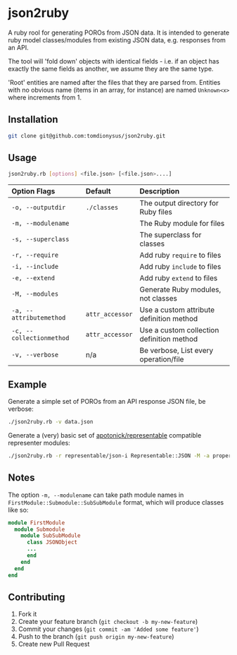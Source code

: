 # json2ruby

A ruby rool for generating POROs from JSON data. It is intended to generate ruby model classes/modules from existing JSON data, e.g. responses from an API.

The tool will 'fold down' objects with identical fields - i.e. if an object has exactly the same fields as another, we assume they are the same type.

'Root' entities are named after the files that they are parsed from. Entities with no obvious name (items in an array, for instance) are named `Unknown<x>` where <x> increments from 1. 

## Installation

```bash
git clone git@github.com:tomdionysus/json2ruby.git
```

## Usage

```bash
json2ruby.rb [options] <file.json> [<file.json>....]
```

| Option Flags             | Default          | Description                                |
|:-------------------------|:----------------|:--------------------------------------------|
| `-o, --outputdir`        | `./classes`      | The output directory for Ruby files        |
| `-m, --modulename`       |                  | The Ruby module for files                  |
| `-s, --superclass`       |                  | The superclass for classes                 |
| `-r, --require`          |                  | Add ruby `require` to files                |
| `-i, --include`          |                  | Add ruby `include` to files                |
| `-e, --extend`           |                  | Add ruby `extend` to files                 |
| `-M, --modules`          |                  | Generate Ruby modules, not classes         |
| `-a, --attributemethod`  | `attr_accessor`  | Use a custom attribute definition method   |
| `-c, --collectionmethod` | `attr_accessor`  | Use a custom collection definition method  |
| `-v, --verbose`          | n/a              | Be verbose, List every operation/file      |

## Example

Generate a simple set of POROs from an API response JSON file, be verbose:

```bash
./json2ruby.rb -v data.json
```

Generate a (very) basic set of [apotonick/representable](https://github.com/apotonick/representable) compatible representer modules:

```bash
./json2ruby.rb -r representable/json-i Representable::JSON -M -a property -c collection data.json 
```

## Notes

The option `-m, --modulename` can take path module names in `FirstModule::Submodule::SubSubModule` format, which will produce classes like so:

```ruby
module FirstModule
  module Submodule
    module SubSubModule
      class JSONObject
      ...
      end
    end
  end
end
```

## Contributing

1. Fork it
2. Create your feature branch (`git checkout -b my-new-feature`)
3. Commit your changes (`git commit -am 'Added some feature'`)
4. Push to the branch (`git push origin my-new-feature`)
5. Create new Pull Request
